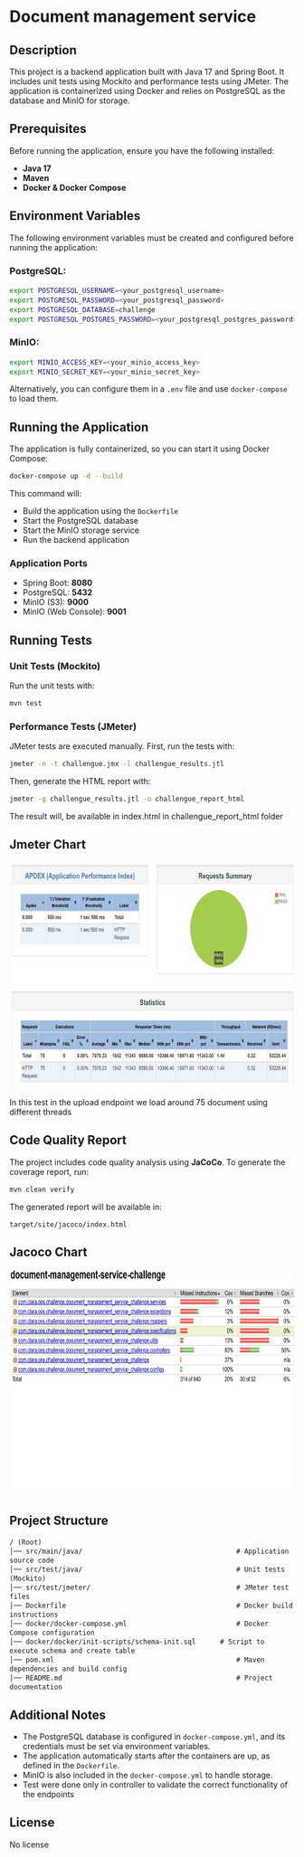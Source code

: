 # Document management service

## Description

This project is a backend application built with Java 17 and Spring Boot. It includes unit tests using Mockito and performance tests using JMeter. The application is containerized using Docker and relies on PostgreSQL as the database and MinIO for storage.

## Prerequisites

Before running the application, ensure you have the following installed:

- **Java 17**
- **Maven**
- **Docker & Docker Compose**

## Environment Variables

The following environment variables must be created and configured before running the application:

### PostgreSQL:

```sh
export POSTGRESQL_USERNAME=<your_postgresql_username>
export POSTGRESQL_PASSWORD=<your_postgresql_password>
export POSTGRESQL_DATABASE=challenge
export POSTGRESQL_POSTGRES_PASSWORD=<your_postgresql_postgres_password>
```

### MinIO:

```sh
export MINIO_ACCESS_KEY=<your_minio_access_key>
export MINIO_SECRET_KEY=<your_minio_secret_key>
```

Alternatively, you can configure them in a `.env` file and use `docker-compose` to load them.

## Running the Application

The application is fully containerized, so you can start it using Docker Compose:

```sh
docker-compose up -d --build
```

This command will:
- Build the application using the `Dockerfile`
- Start the PostgreSQL database
- Start the MinIO storage service
- Run the backend application

### Application Ports

- Spring Boot: **8080**
- PostgreSQL: **5432**
- MinIO (S3): **9000**
- MinIO (Web Console): **9001**

## Running Tests

### Unit Tests (Mockito)

Run the unit tests with:

```sh
mvn test
```

### Performance Tests (JMeter)

JMeter tests are executed manually. First, run the tests with:

```sh
jmeter -n -t challengue.jmx -l challengue_results.jtl
```

Then, generate the HTML report with:

```sh
jmeter -g challengue_results.jtl -o challengue_report_html
```

The result will, be available in index.html in challengue_report_html folder

## Jmeter Chart

<img src="docs/assets/jmeter-results.jpg" width="700" height="400">

In this test in the upload endpoint we load around 75 document using different threads

## Code Quality Report

The project includes code quality analysis using **JaCoCo**. To generate the coverage report, run:

```sh
mvn clean verify
```

The generated report will be available in:

```
target/site/jacoco/index.html
```

## Jacoco Chart

<img src="docs/assets/jacoco-results.jpg" width="700" height="400">

## Project Structure

```
/ (Root)
│── src/main/java/         								# Application source code
│── src/test/java/         								# Unit tests (Mockito)
│── src/test/jmeter/       								# JMeter test files
│── Dockerfile             								# Docker build instructions
│── docker/docker-compose.yml     						# Docker Compose configuration
│── docker/docker/init-scripts/schema-init.sql     	# Script to execute schema and create table
│── pom.xml                								# Maven dependencies and build config
│── README.md              								# Project documentation
```

## Additional Notes

- The PostgreSQL database is configured in `docker-compose.yml`, and its credentials must be set via environment variables.
- The application automatically starts after the containers are up, as defined in the `Dockerfile`.
- MinIO is also included in the `docker-compose.yml` to handle storage.
- Test were done only in controller to validate the correct functionality of the endpoints

## License

No license
